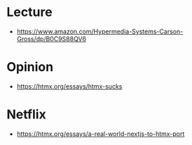 # Lecture 

- https://www.amazon.com/Hypermedia-Systems-Carson-Gross/dp/B0C9S88QV6

# Opinion

- https://htmx.org/essays/htmx-sucks

# Netflix 

- https://htmx.org/essays/a-real-world-nextjs-to-htmx-port
